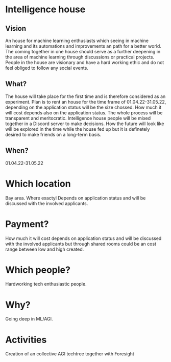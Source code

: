 # Intelligence house

## Vision

An house for machine learning enthusiasts which seeing in machine learning and its automations and improvements an path for a better world. The coming together in one house should serve as a further deepening in the area of machine learning through discussions or practical projects. People in the house are visionary and have a hard working ethic and do not feel obliged to follow any social events. 

## What?

The house will take place for the first time and is therefore considered as an experiment. Plan is to rent an house for the time frame of 01.04.22-31.05.22, depending on the application status will be the size chossed. How much it will cost depends also on the application status. The whole process will be transparent and meritocratic. Intelligence house people will be mixed together in a Discord server to make decisions. How the future will look like will be explored in the time while the house fed up but it is definetely desired to make friends on a long-term basis.

## When?

01.04.22-31.05.22

# Which location

Bay area. Where exactyl Depends on application status and will be discussed with the involved applicants.

# Payment?

How much it will cost depends on application status and will be discussed with the involved applicants but through shared rooms could be an cost range between low and high created.

# Which people?

Hardworking tech enthusiastic people.

# Why?

Going deep in ML/AGI.

# Activities

Creation of an collective AGI techtree together with Foresight
